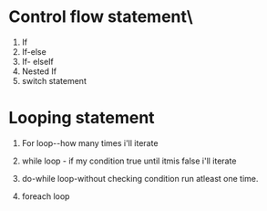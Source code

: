 # Control flow statement\
1) If 
2) If-else
3) If- elseIf
4) Nested If
5) switch statement

# Looping statement
1) For loop--how many times i'll iterate

2) while loop - if my condition true until itmis false i'll iterate

3) do-while loop-without checking condition run atleast one time.

4) foreach loop